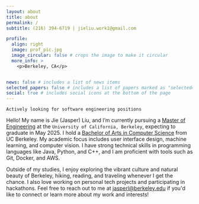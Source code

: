 ```yaml
---
layout: about
title: about
permalink: /
subtitle: (216) 394-6719 | jieliu.work1@gmail.com

profile:
  align: right
  image: prof_pic.jpg
  image_circular: false # crops the image to make it circular
  more_info: >
    <p>Berkeley, CA</p>


news: false # includes a list of news items
selected_papers: false # includes a list of papers marked as "selected={true}"
social: true # includes social icons at the bottom of the page
---
```


`Actively looking for software engineering positions`

Hello! My name is Jie (Jasper) Liu, and I’m currently pursuing a [Master of Engineering](https://eecs.berkeley.edu/academics/graduate/industry-programs/meng/) at the `University of California, Berkeley`, expecting to graduate in May 2025. I hold a [Bachelor of Arts in Computer Science](https://eecs.berkeley.edu/academics/undergraduate/cs-ba/) from UC Berkeley. My academic focus includes user interface design, machine learning, and computer vision. I have strong technical skills in programming languages like Java, Python, and C++, and I am proficient with tools such as Git, Docker, and AWS.

Outside of my studies, I enjoy exploring the vibrant culture and natural beauty of Berkeley, hiking, reading, and traveling whenever I get the chance. I also love working on personal tech projects and participating in hackathons. Feel free to reach out to me at jasperl@berkeley.edu if you'd like to connect or learn more about my work and interests!